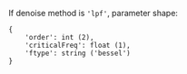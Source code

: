 If denoise method is `'lpf'`, parameter shape:

```
{
    'order': int (2),
    'criticalFreq': float (1),
    'ftype': string ('bessel')
}
```